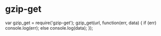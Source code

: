 # gzip-get

var gzip_get = require('gzip-get');
gzip_get(url, function(err, data) {
    if (err) console.log(err);
    else console.log(data);
});
